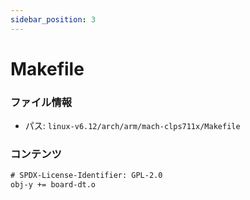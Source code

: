 ```yaml
---
sidebar_position: 3
---
```

# Makefile

### ファイル情報

- パス: `linux-v6.12/arch/arm/mach-clps711x/Makefile`

### コンテンツ

```txt
# SPDX-License-Identifier: GPL-2.0
obj-y += board-dt.o

```
